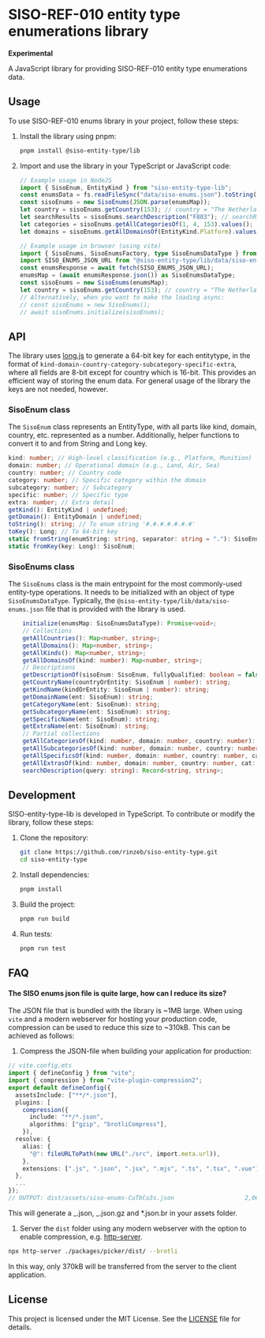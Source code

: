 # SISO-REF-010 entity type enumerations library

**Experimental**

A JavaScript library for providing SISO-REF-010 entity type enumerations data.

## Usage

To use SISO-REF-010 enums library in your project, follow these steps:

1. Install the library using pnpm:

   ```sh
   pnpm install @siso-entity-type/lib
   ```

2. Import and use the library in your TypeScript or JavaScript code:

   ```typescript
   // Example usage in NodeJS
   import { SisoEnum, EntityKind } from "siso-entity-type-lib";
   const enumsData = fs.readFileSync("data/siso-enums.json").toString();
   const sisoEnums = new SisoEnums(JSON.parse(enumsMap));
   let country = sisoEnums.getCountry(153); // country = "The Netherlands (NLD)"
   let searchResults = sisoEnums.searchDescription("F803"); // searchResults = {"1.3.153.6.4.2.0":"Guided Missile Frigate (FFG) / De Zeven Provincien Class / F803 Tromp"}
   let categories = sisoEnums.getAllCategoriesOf(1, 4, 153).values(); // categories = ["Semi-Submersible Boats", "SS (Conventional Attack-Torpedo, Patrol)"]
   let domains = sisoEnums.getAllDomainsOf(EntityKind.Platform).values(); // domains = ["Other", "Land", "Air", ...]
   ```

   ```typescript
   // Example usage in browser (using vite)
   import { SisoEnums, SisoEnumsFactory, type SisoEnumsDataType } from "@siso-entity-type/lib";
   import SISO_ENUMS_JSON_URL from "@siso-entity-type/lib/data/siso-enums.json?url" with { type: "json" };
   const enumsResponse = await fetch(SISO_ENUMS_JSON_URL);
   enumsMap = (await enumsResponse.json()) as SisoEnumsDataType;
   const sisoEnums = new SisoEnums(enumsMap);
   let country = sisoEnums.getCountry(153); // country = "The Netherlands (NLD)"
   // Alternatively, when you want to make the loading async:
   // const sisoEnums = new SisoEnums();
   // await sisoEnums.initialize(sisoEnums);
   ```

## API

The library uses [long.js](https://github.com/dcodeIO/long.js) to generate a 64-bit key for each entitytype, in the format of
`kind-domain-country-category-subcategory-specific-extra`, where all fields are 8-bit except for country which is 16-bit. This provides an
efficient way of storing the enum data. For general usage of the library the keys are not needed, however.

### SisoEnum class

The `SisoEnum` class represents an EntityType, with all parts like kind, domain, country, etc. represented as a number. Additionally, helper
functions to convert it to and from String and Long key.

```typescript
kind: number; // High-level classification (e.g., Platform, Munition)
domain: number; // Operational domain (e.g., Land, Air, Sea)
country: number; // Country code
category: number; // Specific category within the domain
subcategory: number; // Subcategory
specific: number; // Specific type
extra: number; // Extra detail
getKind(): EntityKind | undefined;
getDomain(): EntityDomain | undefined;
toString(): string; // To enum string '#.#.#.#.#.#.#'
toKey(): Long; // To 64-bit key
static fromString(enumString: string, separator: string = "."): SisoEnum;
static fromKey(key: Long): SisoEnum;
```

### SisoEnums class

The `SisoEnums` class is the main entrypoint for the most commonly-used entity-type operations. It needs to be initialized with an object of
type `SisoEnumsDataType`. Typically, the `@siso-entity-type/lib/data/siso-enums.json` file that is provided with the library is used.

```typescript
    initialize(enumsMap: SisoEnumsDataType): Promise<void>;
    // Collections
    getAllCountries(): Map<number, string>;
    getAllDomains(): Map<number, string>;
    getAllKinds(): Map<number, string>;
    getAllDomainsOf(kind: number): Map<number, string>;
    // Descriptions
    getDescriptionOf(sisoEnum: SisoEnum, fullyQualified: boolean = false): string
    getCountryName(countryOrEntity: SisoEnum | number): string;
    getKindName(kindOrEntity: SisoEnum | number): string;
    getDomainName(ent: SisoEnum): string;
    getCategoryName(ent: SisoEnum): string;
    getSubcategoryName(ent: SisoEnum): string;
    getSpecificName(ent: SisoEnum): string;
    getExtraName(ent: SisoEnum): string;
    // Partial collections
    getAllCategoriesOf(kind: number, domain: number, country: number): Map<number, string>;
    getAllSubcategoriesOf(kind: number, domain: number, country: number, category: number): Map<number, string>;
    getAllSpecificsOf(kind: number, domain: number, country: number, category: number, subcategory: number): Map<number, string>;
    getAllExtrasOf(kind: number, domain: number, country: number, cat: number, subcat: number, specific: number): Map<number, string>;
    searchDescription(query: string): Record<string, string>;
```

## Development

SISO-entity-type-lib is developed in TypeScript. To contribute or modify the library, follow these steps:

1. Clone the repository:

   ```sh
   git clone https://github.com/rinzeb/siso-entity-type.git
   cd siso-entity-type
   ```

2. Install dependencies:

   ```sh
   pnpm install
   ```

3. Build the project:

   ```sh
   pnpm run build
   ```

4. Run tests:
   ```sh
   pnpm run test
   ```

## FAQ

#### The SISO enums json file is quite large, how can I reduce its size?

The JSON file that is bundled with the library is ~1MB large. When using `vite` and a modern webserver for hosting your production code,
compression can be used to reduce this size to ~310kB. This can be achieved as follows:

1. Compress the JSON-file when building your application for production:

```typescript
// vite.config.mts
import { defineConfig } from "vite";
import { compression } from "vite-plugin-compression2";
export default defineConfig({
  assetsInclude: ["**/*.json"],
  plugins: [
    compression({
      include: "**/*.json",
      algorithms: ["gzip", "brotliCompress"],
    }),
  resolve: {
    alias: {
      "@": fileURLToPath(new URL("./src", import.meta.url)),
    },
    extensions: [".js", ".json", ".jsx", ".mjs", ".ts", ".tsx", ".vue"],
  },
  ...
});
// OUTPUT: dist/assets/siso-enums-CuTbCo3s.json                    2,069.73 kB │ gzip: 369.52 kB
```

This will generate a _.json, _.json.gz and \*.json.br in your assets folder.

1. Server the `dist` folder using any modern webserver with the option to enable compression, e.g.
   [http-server](https://www.npmjs.com/package/http-server).

```sh
npx http-server ./packages/picker/dist/ --brotli
```

In this way, only 370kB will be transferred from the server to the client application.

## License

This project is licensed under the MIT License. See the [LICENSE](LICENSE) file for details.
